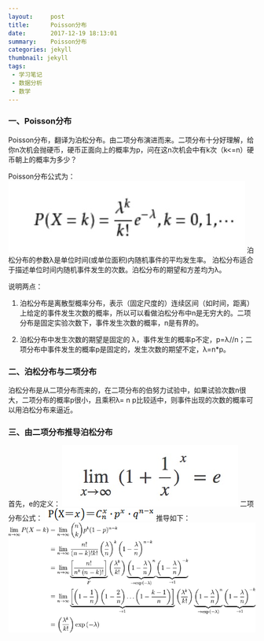 ```yaml
---
layout:     post
title:      Poisson分布
date:       2017-12-19 18:13:01
summary:    Poisson分布
categories: jekyll
thumbnail: jekyll
tags:
 - 学习笔记
 - 数据分析
 - 数学
---
```


### 一、Poisson分布
Poisson分布，翻译为泊松分布。由二项分布演进而来。二项分布十分好理解，给你n次机会抛硬币，硬币正面向上的概率为p，问在这n次机会中有k次（k<=n）硬币朝上的概率为多少？

Poisson分布公式为：
![file-list](/../MySitePicture/2017-12-19-16-29/Poisson.png)
泊松分布的参数λ是单位时间(或单位面积)内随机事件的平均发生率。 泊松分布适合于描述单位时间内随机事件发生的次数。泊松分布的期望和方差均为λ。 

说明两点：

1. 泊松分布是离散型概率分布，表示（固定尺度的）连续区间（如时间，距离）上给定的事件发生次数的概率，所以可以看做泊松分布中n是无穷大的。二项分布是固定实验次数下，事件发生次数的概率，n是有界的。

2. 泊松分布中发生次数的期望是固定的 λ，事件发生的概率p不定，p=λ//n；二项分布中事件发生的概率p是固定的，发生次数的期望不定，λ=n*p。
### 二、泊松分布与二项分布
泊松分布是从二项分布而来的，在二项分布的伯努力试验中，如果试验次数n很大，二项分布的概率p很小，且乘积λ= n p比较适中，则事件出现的次数的概率可以用泊松分布来逼近。
### 三、由二项分布推导泊松分布
首先，e的定义：
![file-list](/../MySitePicture/2017-12-19-16-29/e.png)
二项分布公式：
![file-list](/../MySitePicture/2017-12-19-16-29/erxiang.jpeg)
推导如下：
![file-list](/../MySitePicture/2017-12-19-16-29/tuidao.png)